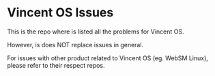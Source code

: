 # Vincent OS Issues
This is the repo where is listed all the problems for Vincent OS.

However, is does NOT replace issues in general.

For issues with other product related to Vincent OS (eg. WebSM Linux), please refer to their respect repos.
